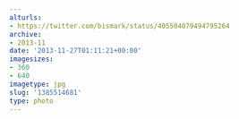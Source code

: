 ```yaml
---
alturls:
- https://twitter.com/bismark/status/405504079494795264
archive:
- 2013-11
date: '2013-11-27T01:11:21+00:00'
imagesizes:
- 360
- 640
imagetype: jpg
slug: '1385514681'
type: photo
---
```



